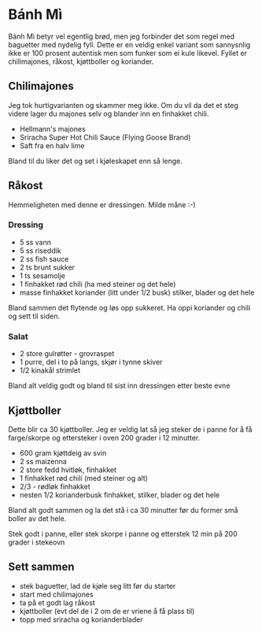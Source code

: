 # Bánh Mì

Bánh Mì betyr vel egentlig brød, men jeg forbinder det som regel med baguetter med nydelig fyll.
Dette er en veldig enkel variant som sannysnlig ikke er 100 prosent autentisk men som funker som ei kule likevel.
Fyllet er chilimajones, råkost, kjøttboller og koriander.

## Chilimajones

Jeg tok hurtigvarianten og skammer meg ikke. Om du vil da det et steg videre lager du majones selv og blander inn en finhakket chili.

- Hellmann's majones
- Sriracha Super Hot Chili Sauce (Flying Goose Brand)
- Saft fra en halv lime

Bland til du liker det og set i kjøleskapet enn så lenge.

## Råkost

Hemmeligheten med denne er dressingen. Milde måne :-)

### Dressing

- 5 ss vann
- 5 ss riseddik
- 2 ss fish sauce
- 2 ts brunt sukker
- 1 ts sesamolje
- 1 finhakket rød chili (ha med steiner og det hele)
- masse finhakket koriander (litt under 1/2 busk) stilker, blader og det hele

Bland sammen det flytende og løs opp sukkeret. Ha oppi koriander og chili og sett til siden.

### Salat

- 2 store gulrøtter - grovraspet
- 1 purre, del i to på langs, skjør i tynne skiver
- 1/2 kinakål strimlet

Bland alt veldig godt og bland til sist inn dressingen etter beste evne

## Kjøttboller

Dette blir ca 30 kjøttboller. Jeg er veldig lat så jeg steker de i panne for å få farge/skorpe og ettersteker i oven 200 grader i 12 minutter.

- 600 gram kjøttdeig av svin
- 2 ss maizenna
- 2 store fedd hvitløk, finhakket
- 1 finhakket rød chili (med steiner og alt)
- 2/3 - rødløk finhakket
- nesten 1/2 korianderbusk finhakket, stilker, blader og det hele

Bland alt godt sammen og la det stå i ca 30 minutter før du former små boller av det hele.

Stek godt i panne, eller stek skorpe i panne og etterstek 12 min på 200 grader i stekeovn

## Sett sammen

- stek baguetter, lad de kjøle seg litt før du starter
- start med chilimajones
- ta på et godt lag råkost
- kjøttboller (evt del de i 2 om de er vriene å få plass til)
- topp med sriracha og korianderblader